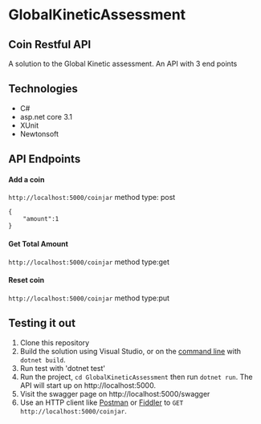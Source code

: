# GlobalKineticAssessment
## Coin Restful API
A solution to the Global Kinetic assessment. An API with 3 end points

## Technologies
- C#
- asp.net core 3.1
- XUnit
- Newtonsoft

## API Endpoints
#### Add a coin
`http://localhost:5000/coinjar`
method type: post
```
{
    "amount":1
}
```

#### Get Total Amount
`http://localhost:5000/coinjar` method type:get

#### Reset coin 
`http://localhost:5000/coinjar` method type:put


## Testing it out

1. Clone this repository
2. Build the solution using Visual Studio, or on the [command line](https://www.microsoft.com/net/core) with `dotnet build`.
3. Run test with 'dotnet test'
4. Run the project, `cd GlobalKineticAssessment` then run `dotnet run`. The API will start up on http://localhost:5000.
5. Visit the swagger page on  http://localhost:5000/swagger
6. Use an HTTP client like [Postman](https://www.getpostman.com/) or [Fiddler](https://www.telerik.com/download/fiddler) to `GET http://localhost:5000/coinjar`.
